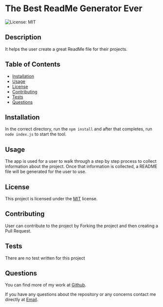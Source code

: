# The Best ReadMe Generator Ever

![License: MIT](https://img.shields.io/badge/License-MIT-blue.svg)

## Description

It helps the user create a great ReadMe file for their projects.

## Table of Contents
- [Installation](#installation)
- [Usage](#usage)
- [License](#license)
- [Contributing](#contributing)
- [Tests](#tests)
- [Questions](#questions)

## Installation

In the correct directory, run the `npm install` and after that completes, run `node index.js` to start the tool.

## Usage

The app is used for a user to walk through a step by step process to collect information about the project. Once that information is collected, a README file will be generated for the user to use.

## License
  This project is licensed under the [MIT](https://opensource.org/licenses/MIT) license.

## Contributing

User can contribute to the project by Forking the project and then creating a Pull Request.

## Tests

There are no test written for this project

## Questions

You can find more of my work at [Github](https://github.com/PengsueT/).

If you have any questions about the repository or any concerns contact me directly at [Email](mailto:thaocharles23@gmail.com).
